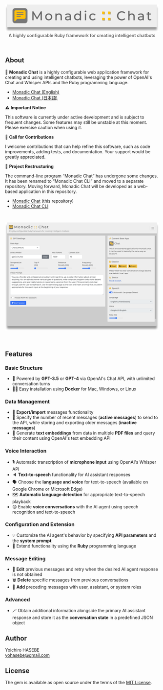 <p>&nbsp;</p>

<div align="center"> <img src="./assets/images/monadic-chat-logo.png" width="600px"/></div>

<div align="center" style="color: #777777 "><b>A highly configurable Ruby framework for creating intelligent chatbots </b></div>

<p>&nbsp;</p>

## About

🌟 **Monadic Chat** is a highly configurable web application framework for creating and using intelligent chatbots, leveraging the power of OpenAI's Chat and Whisper APIs and the Ruby programming language.

- [Monadic Chat (English)](https://yohasebe.github.io/monadic-chat-web/overview)
- [Monadic Chat (日本語)](https://yohasebe.github.io/monadic-chat-web/overview_ja)

⚠️  **Important Notice**

This software is currently under active development and is subject to frequent changes. Some features may still be unstable at this moment. Please exercise caution when using it.

📢 **Call for Contributions**

I welcome contributions that can help refine this software, such as code improvements, adding tests, and documentation. Your support would be greatly appreciated.

🔄 **Project Restructuring**

The command-line program “Monadic Chat” has undergone some changes. It has been renamed to “Monadic Chat CLI” and moved to a separate repository. Moving forward, Monadic Chat will be developed as a web-based application in this repository.
 
- [Monadic Chat](https://github.com/yohasebe/monadic-chat) (this repository)
- [Monadic Chat CLI](https://github.com/yohasebe/monadic-chat-cli)

<p>&nbsp;</p>
<div align="center"><img src="./assets/images/screenshot-01.png" width="800px"/></div>
<p>&nbsp;</p>

## Features

### Basic Structure

- 🤖 Powered by **GPT-3.5** or **GPT-4** via OpenAI's Chat API, with unlimited conversation turns
- 👩‍💻 Easy installation using **Docker** for Mac, Windows, or Linux

### Data Management

- 💾 **Export/import** messages functionality
- 💬 Specify the number of recent messages (**active messages**) to send to the API, while storing and exporting older messages (**inactive messages**)
- 🔢 Generate **text embeddings** from data in multiple **PDF files** and query their content using OpenAI's text embedding API

### Voice Interaction

- 🎙️ Automatic transcription of **microphone input** using OpenAI's Whisper API
- 🔈 **Text-to-speech** functionality for AI assistant responses
- 🗣️ Choose the **language and voice** for text-to-speech (available on Google Chrome or Microsoft Edge)
- 🗺️ **Automatic language detection** for appropriate text-to-speech playback
- 😊 Enable **voice conversations** with the AI agent using speech recognition and text-to-speech

### Configuration and Extension

- 💡 Customize the AI agent's behavior by specifying **API parameters** and the **system prompt**
- 💎 Extend functionality using the **Ruby** programming language

### Message Editing

- 📝 **Edit** previous messages and retry when the desired AI agent response is not obtained
- 🗑️ **Delete** specific messages from previous conversations
- 📜 **Add** preceding messages with user, assistant, or system roles

### Advanced

- 🪄 Obtain additional information alongside the primary AI assistant response and store it as the **conversation state** in a predefined JSON object

## Author

Yoichiro HASEBE<br />
[yohasebe@gmail.com](yohasebe@gmail.com)

## License

The gem is available as open source under the terms of the [MIT License](https://opensource.org/licenses/MIT).
